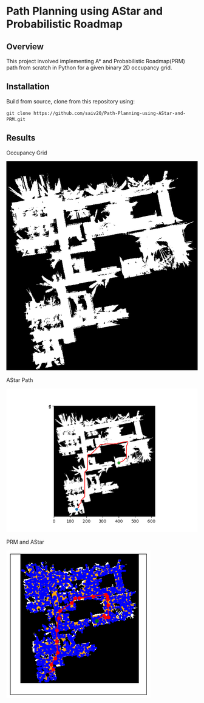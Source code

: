 # Path Planning using AStar and Probabilistic Roadmap

## Overview

This project involved implementing A* and Probabilistic Roadmap(PRM) path from scratch in Python for a given binary 2D occupancy grid. 

## Installation

Build from source, clone from this repository using:
  
    git clone https://github.com/saiv20/Path-Planning-using-AStar-and-PRM.git

  
## Results

Occupancy Grid

![OGrid](https://github.com/saiv20/Path-Planning-using-AStar-and-PRM/blob/main/AStar/occupancy_map.png)

AStar Path

![AStar](https://github.com/saiv20/Path-Planning-using-AStar-and-PRM/blob/main/AStar/a_star.png)

PRM and AStar

![PRM](https://github.com/saiv20/Path-Planning-using-AStar-and-PRM/blob/main/PRM/prm_output.png)
